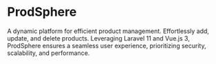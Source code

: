 # ProdSphere
A dynamic platform for efficient product management. Effortlessly add, update, and delete products. Leveraging Laravel 11 and Vue.js 3, ProdSphere ensures a seamless user experience, prioritizing security, scalability, and performance.
